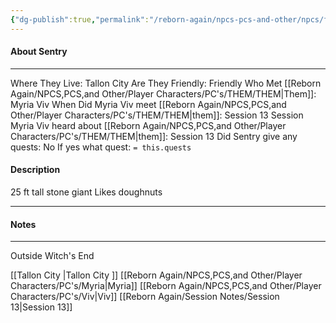```yaml
---
{"dg-publish":true,"permalink":"/reborn-again/npcs-pcs-and-other/npcs/friendly/sentry/"}
---
```



#### About Sentry
---
Where They Live: Tallon City 
Are They Friendly: Friendly 
Who Met [[Reborn Again/NPCS,PCS,and Other/Player Characters/PC's/THEM/THEM\|Them]]: Myria Viv
When Did Myria Viv meet [[Reborn Again/NPCS,PCS,and Other/Player Characters/PC's/THEM/THEM\|them]]: Session 13
Session Myria Viv heard about [[Reborn Again/NPCS,PCS,and Other/Player Characters/PC's/THEM/THEM\|them]]: Session 13
Did Sentry give any quests: No
	If yes what quest: `= this.quests`


#### Description
25 ft tall stone giant 
Likes doughnuts

---

#### Notes
---
Outside Witch's End

[[Tallon City \|Tallon City ]]
[[Reborn Again/NPCS,PCS,and Other/Player Characters/PC's/Myria\|Myria]]
[[Reborn Again/NPCS,PCS,and Other/Player Characters/PC's/Viv\|Viv]]
[[Reborn Again/Session Notes/Session 13\|Session 13]]
